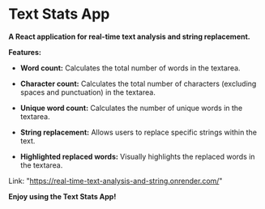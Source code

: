 # Text Stats App

**A React application for real-time text analysis and string
replacement.**

**Features:**

-   **Word count:** Calculates the total number of words in the
    textarea.

-   **Character count:** Calculates the total number of characters
    (excluding spaces and punctuation) in the textarea.

-   **Unique word count:** Calculates the number of unique words in the
    textarea.

-   **String replacement:** Allows users to replace specific strings
    within the text.

-   **Highlighted replaced words:** Visually highlights the replaced
    words in the textarea.

Link: "https://real-time-text-analysis-and-string.onrender.com/"


**Enjoy using the Text Stats App!**
